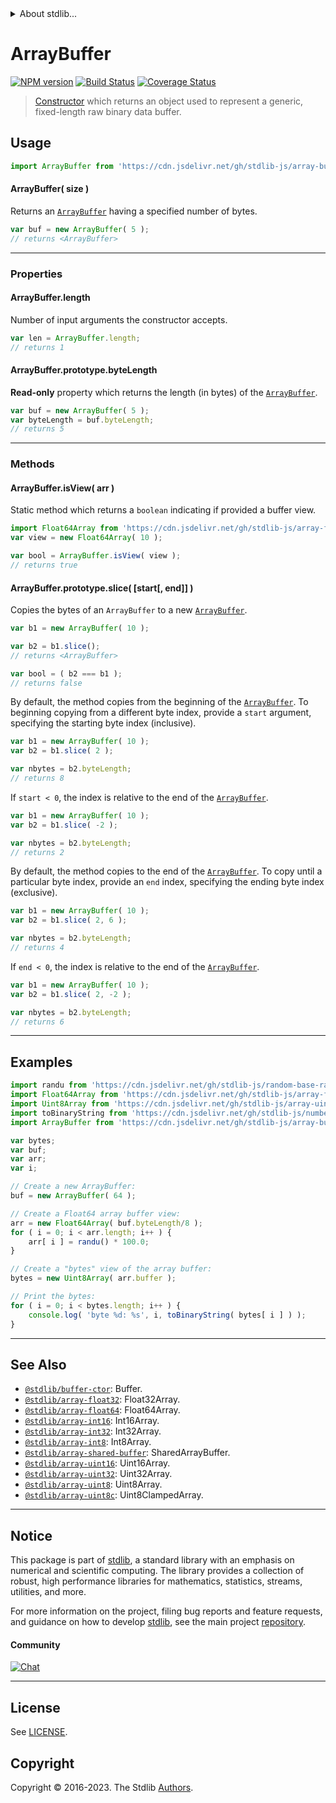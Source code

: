 <!--

@license Apache-2.0

Copyright (c) 2018 The Stdlib Authors.

Licensed under the Apache License, Version 2.0 (the "License");
you may not use this file except in compliance with the License.
You may obtain a copy of the License at

   http://www.apache.org/licenses/LICENSE-2.0

Unless required by applicable law or agreed to in writing, software
distributed under the License is distributed on an "AS IS" BASIS,
WITHOUT WARRANTIES OR CONDITIONS OF ANY KIND, either express or implied.
See the License for the specific language governing permissions and
limitations under the License.

-->


<details>
  <summary>
    About stdlib...
  </summary>
  <p>We believe in a future in which the web is a preferred environment for numerical computation. To help realize this future, we've built stdlib. stdlib is a standard library, with an emphasis on numerical and scientific computation, written in JavaScript (and C) for execution in browsers and in Node.js.</p>
  <p>The library is fully decomposable, being architected in such a way that you can swap out and mix and match APIs and functionality to cater to your exact preferences and use cases.</p>
  <p>When you use stdlib, you can be absolutely certain that you are using the most thorough, rigorous, well-written, studied, documented, tested, measured, and high-quality code out there.</p>
  <p>To join us in bringing numerical computing to the web, get started by checking us out on <a href="https://github.com/stdlib-js/stdlib">GitHub</a>, and please consider <a href="https://opencollective.com/stdlib">financially supporting stdlib</a>. We greatly appreciate your continued support!</p>
</details>

# ArrayBuffer

[![NPM version][npm-image]][npm-url] [![Build Status][test-image]][test-url] [![Coverage Status][coverage-image]][coverage-url] <!-- [![dependencies][dependencies-image]][dependencies-url] -->

> [Constructor][mdn-arraybuffer] which returns an object used to represent a generic, fixed-length raw binary data buffer.

<!-- Section to include introductory text. Make sure to keep an empty line after the intro `section` element and another before the `/section` close. -->

<section class="intro">

</section>

<!-- /.intro -->

<!-- Package usage documentation. -->



<section class="usage">

## Usage

```javascript
import ArrayBuffer from 'https://cdn.jsdelivr.net/gh/stdlib-js/array-buffer@deno/mod.js';
```

#### ArrayBuffer( size )

Returns an [`ArrayBuffer`][mdn-arraybuffer] having a specified number of bytes.

<!-- eslint-disable stdlib/require-globals -->

```javascript
var buf = new ArrayBuffer( 5 );
// returns <ArrayBuffer>
```

* * *

### Properties

#### ArrayBuffer.length

Number of input arguments the constructor accepts.

<!-- eslint-disable stdlib/require-globals -->

```javascript
var len = ArrayBuffer.length;
// returns 1
```

#### ArrayBuffer.prototype.byteLength

**Read-only** property which returns the length (in bytes) of the [`ArrayBuffer`][mdn-arraybuffer].

<!-- eslint-disable stdlib/require-globals -->

```javascript
var buf = new ArrayBuffer( 5 );
var byteLength = buf.byteLength;
// returns 5
```

* * *

### Methods

#### ArrayBuffer.isView( arr )

Static method which returns a `boolean` indicating if provided a buffer view.

<!-- eslint-disable stdlib/require-globals -->

```javascript
import Float64Array from 'https://cdn.jsdelivr.net/gh/stdlib-js/array-float64@deno/mod.js';
var view = new Float64Array( 10 );

var bool = ArrayBuffer.isView( view );
// returns true
```

#### ArrayBuffer.prototype.slice( \[start\[, end]] )

Copies the bytes of an `ArrayBuffer` to a new [`ArrayBuffer`][mdn-arraybuffer].

<!-- eslint-disable stdlib/require-globals -->

```javascript
var b1 = new ArrayBuffer( 10 );

var b2 = b1.slice();
// returns <ArrayBuffer>

var bool = ( b2 === b1 );
// returns false
```

By default, the method copies from the beginning of the [`ArrayBuffer`][mdn-arraybuffer]. To beginning copying from a different byte index, provide a `start` argument, specifying the starting byte index (inclusive).

<!-- eslint-disable stdlib/require-globals -->

```javascript
var b1 = new ArrayBuffer( 10 );
var b2 = b1.slice( 2 );

var nbytes = b2.byteLength;
// returns 8
```

If `start < 0`, the index is relative to the end of the [`ArrayBuffer`][mdn-arraybuffer].

<!-- eslint-disable stdlib/require-globals -->

```javascript
var b1 = new ArrayBuffer( 10 );
var b2 = b1.slice( -2 );

var nbytes = b2.byteLength;
// returns 2
```

By default, the method copies to the end of the [`ArrayBuffer`][mdn-arraybuffer]. To copy until a particular byte index, provide an `end` index, specifying the ending byte index (exclusive).

<!-- eslint-disable stdlib/require-globals -->

```javascript
var b1 = new ArrayBuffer( 10 );
var b2 = b1.slice( 2, 6 );

var nbytes = b2.byteLength;
// returns 4
```

If `end < 0`, the index is relative to the end of the [`ArrayBuffer`][mdn-arraybuffer].

<!-- eslint-disable stdlib/require-globals -->

```javascript
var b1 = new ArrayBuffer( 10 );
var b2 = b1.slice( 2, -2 );

var nbytes = b2.byteLength;
// returns 6
```

</section>

<!-- /.usage -->

* * *

<!-- Package usage notes. Make sure to keep an empty line after the `section` element and another before the `/section` close. -->

<section class="notes">

</section>

<!-- /.notes -->

<!-- Package usage examples. -->

<section class="examples">

## Examples

<!-- eslint no-undef: "error" -->

```javascript
import randu from 'https://cdn.jsdelivr.net/gh/stdlib-js/random-base-randu@deno/mod.js';
import Float64Array from 'https://cdn.jsdelivr.net/gh/stdlib-js/array-float64@deno/mod.js';
import Uint8Array from 'https://cdn.jsdelivr.net/gh/stdlib-js/array-uint8@deno/mod.js';
import toBinaryString from 'https://cdn.jsdelivr.net/gh/stdlib-js/number-uint8-base-to-binary-string@deno/mod.js';
import ArrayBuffer from 'https://cdn.jsdelivr.net/gh/stdlib-js/array-buffer@deno/mod.js';

var bytes;
var buf;
var arr;
var i;

// Create a new ArrayBuffer:
buf = new ArrayBuffer( 64 );

// Create a Float64 array buffer view:
arr = new Float64Array( buf.byteLength/8 );
for ( i = 0; i < arr.length; i++ ) {
    arr[ i ] = randu() * 100.0;
}

// Create a "bytes" view of the array buffer:
bytes = new Uint8Array( arr.buffer );

// Print the bytes:
for ( i = 0; i < bytes.length; i++ ) {
    console.log( 'byte %d: %s', i, toBinaryString( bytes[ i ] ) );
}
```

</section>

<!-- /.examples -->

<!-- Section to include cited references. If references are included, add a horizontal rule *before* the section. Make sure to keep an empty line after the `section` element and another before the `/section` close. -->

<section class="references">

</section>

<!-- /.references -->

<!-- Section for related `stdlib` packages. Do not manually edit this section, as it is automatically populated. -->

<section class="related">

* * *

## See Also

-   <span class="package-name">[`@stdlib/buffer-ctor`][@stdlib/buffer/ctor]</span><span class="delimiter">: </span><span class="description">Buffer.</span>
-   <span class="package-name">[`@stdlib/array-float32`][@stdlib/array/float32]</span><span class="delimiter">: </span><span class="description">Float32Array.</span>
-   <span class="package-name">[`@stdlib/array-float64`][@stdlib/array/float64]</span><span class="delimiter">: </span><span class="description">Float64Array.</span>
-   <span class="package-name">[`@stdlib/array-int16`][@stdlib/array/int16]</span><span class="delimiter">: </span><span class="description">Int16Array.</span>
-   <span class="package-name">[`@stdlib/array-int32`][@stdlib/array/int32]</span><span class="delimiter">: </span><span class="description">Int32Array.</span>
-   <span class="package-name">[`@stdlib/array-int8`][@stdlib/array/int8]</span><span class="delimiter">: </span><span class="description">Int8Array.</span>
-   <span class="package-name">[`@stdlib/array-shared-buffer`][@stdlib/array/shared-buffer]</span><span class="delimiter">: </span><span class="description">SharedArrayBuffer.</span>
-   <span class="package-name">[`@stdlib/array-uint16`][@stdlib/array/uint16]</span><span class="delimiter">: </span><span class="description">Uint16Array.</span>
-   <span class="package-name">[`@stdlib/array-uint32`][@stdlib/array/uint32]</span><span class="delimiter">: </span><span class="description">Uint32Array.</span>
-   <span class="package-name">[`@stdlib/array-uint8`][@stdlib/array/uint8]</span><span class="delimiter">: </span><span class="description">Uint8Array.</span>
-   <span class="package-name">[`@stdlib/array-uint8c`][@stdlib/array/uint8c]</span><span class="delimiter">: </span><span class="description">Uint8ClampedArray.</span>

</section>

<!-- /.related -->

<!-- Section for all links. Make sure to keep an empty line after the `section` element and another before the `/section` close. -->


<section class="main-repo" >

* * *

## Notice

This package is part of [stdlib][stdlib], a standard library with an emphasis on numerical and scientific computing. The library provides a collection of robust, high performance libraries for mathematics, statistics, streams, utilities, and more.

For more information on the project, filing bug reports and feature requests, and guidance on how to develop [stdlib][stdlib], see the main project [repository][stdlib].

#### Community

[![Chat][chat-image]][chat-url]

---

## License

See [LICENSE][stdlib-license].


## Copyright

Copyright &copy; 2016-2023. The Stdlib [Authors][stdlib-authors].

</section>

<!-- /.stdlib -->

<!-- Section for all links. Make sure to keep an empty line after the `section` element and another before the `/section` close. -->

<section class="links">

[npm-image]: http://img.shields.io/npm/v/@stdlib/array-buffer.svg
[npm-url]: https://npmjs.org/package/@stdlib/array-buffer

[test-image]: https://github.com/stdlib-js/array-buffer/actions/workflows/test.yml/badge.svg?branch=v0.1.0
[test-url]: https://github.com/stdlib-js/array-buffer/actions/workflows/test.yml?query=branch:v0.1.0

[coverage-image]: https://img.shields.io/codecov/c/github/stdlib-js/array-buffer/main.svg
[coverage-url]: https://codecov.io/github/stdlib-js/array-buffer?branch=main

<!--

[dependencies-image]: https://img.shields.io/david/stdlib-js/array-buffer.svg
[dependencies-url]: https://david-dm.org/stdlib-js/array-buffer/main

-->

[chat-image]: https://img.shields.io/gitter/room/stdlib-js/stdlib.svg
[chat-url]: https://app.gitter.im/#/room/#stdlib-js_stdlib:gitter.im

[stdlib]: https://github.com/stdlib-js/stdlib

[stdlib-authors]: https://github.com/stdlib-js/stdlib/graphs/contributors

[umd]: https://github.com/umdjs/umd
[es-module]: https://developer.mozilla.org/en-US/docs/Web/JavaScript/Guide/Modules

[deno-url]: https://github.com/stdlib-js/array-buffer/tree/deno
[umd-url]: https://github.com/stdlib-js/array-buffer/tree/umd
[esm-url]: https://github.com/stdlib-js/array-buffer/tree/esm
[branches-url]: https://github.com/stdlib-js/array-buffer/blob/main/branches.md

[stdlib-license]: https://raw.githubusercontent.com/stdlib-js/array-buffer/main/LICENSE

[mdn-arraybuffer]: https://developer.mozilla.org/en-US/docs/Web/JavaScript/Reference/Global_Objects/ArrayBuffer

<!-- <related-links> -->

[@stdlib/buffer/ctor]: https://github.com/stdlib-js/buffer-ctor/tree/deno

[@stdlib/array/float32]: https://github.com/stdlib-js/array-float32/tree/deno

[@stdlib/array/float64]: https://github.com/stdlib-js/array-float64/tree/deno

[@stdlib/array/int16]: https://github.com/stdlib-js/array-int16/tree/deno

[@stdlib/array/int32]: https://github.com/stdlib-js/array-int32/tree/deno

[@stdlib/array/int8]: https://github.com/stdlib-js/array-int8/tree/deno

[@stdlib/array/shared-buffer]: https://github.com/stdlib-js/array-shared-buffer/tree/deno

[@stdlib/array/uint16]: https://github.com/stdlib-js/array-uint16/tree/deno

[@stdlib/array/uint32]: https://github.com/stdlib-js/array-uint32/tree/deno

[@stdlib/array/uint8]: https://github.com/stdlib-js/array-uint8/tree/deno

[@stdlib/array/uint8c]: https://github.com/stdlib-js/array-uint8c/tree/deno

<!-- </related-links> -->

</section>

<!-- /.links -->
